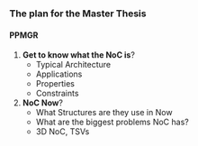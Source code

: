 ### **The plan for the Master Thesis**
#### **PPMGR**
1. **Get to know what the NoC is**?
   - Typical Architecture
   - Applications
   - Properties
   - Constraints
2. **NoC Now**?
   - What Structures are they use in Now
   - What are the biggest problems NoC has?
   - 3D NoC, TSVs
